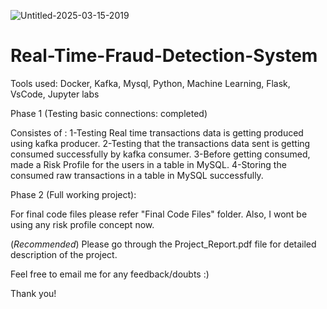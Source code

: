 ![Untitled-2025-03-15-2019](https://github.com/user-attachments/assets/2c7ae7d9-d710-46ba-ae02-52367f1601ce)

# Real-Time-Fraud-Detection-System 

Tools used: Docker, Kafka, Mysql, Python, Machine Learning, Flask, VsCode, Jupyter labs

Phase 1 (Testing basic connections: completed)

Consistes of :
1-Testing Real time transactions data is getting produced using kafka producer.
2-Testing that the transactions data sent is getting consumed successfully by kafka consumer.
3-Before getting consumed, made a Risk Profile for the users in a table in MySQL.
4-Storing the consumed raw transactions in a table in MySQL successfully.

Phase 2 (Full working project):

For final code files please refer "Final Code Files" folder. Also, I wont be using any risk profile concept now.

(*Recommended*) Please go through the Project_Report.pdf file for detailed description of the project.

Feel free to email me for any feedback/doubts :)

Thank you!
